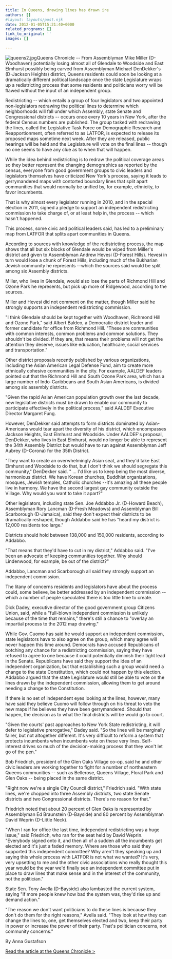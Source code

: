 ```yaml
---
title: In Queens, drawing lines has drawn ire
authors: []
#layout: layouts/post.njk
date: 2012-01-05T15:21:40+0000
related_programs: []
link_to_original: ''
images: []

---
```

![queens2.jpg](/uploads/queens2-thumb-240x138-312.jpg)Queens Chronicle -- From Assemblyman Mike Miller (D-Woodhaven) potentially losing almost all of Glendale to Woodside and East Elmhurst possibly being carved from Assemblyman Michael DenDekker's (D-Jackson Heights) district, Queens residents could soon be looking at a dramatically different political landscape once the state Legislature wraps up a redistricting process that some residents and politicians worry will be flawed without the input of an independent group.

Redistricting -- which entails a group of four legislators and two appointed non-legislators redrawing the political lines to determine which neighborhoods will fall under which Assembly, state Senate and Congressional districts -- occurs once every 10 years in New York, after the federal Census numbers are published. The group tasked with redrawing the lines, called the Legislative Task Force on Demographic Research and Reapportionment, often referred to as LATFOR, is expected to release its proposed maps sometime next week. After they are released, public hearings will be held and the Legislature will vote on the final lines -- though no one seems to have any clue as to when that will happen.

While the idea behind redistricting is to redraw the political coverage areas so they better represent the changing demographics as reported by the census, everyone from good government groups to civic leaders and legislators themselves have criticized New York's process, saying it leads to gerrymandered maps with contorted boundary lines that split apart communities that would normally be unified by, for example, ethnicity, to favor incumbents.

That is why almost every legislator running in 2010, and in the special election in 2011, signed a pledge to support an independent redistricting commission to take charge of, or at least help in, the process -- which hasn't happened.

This process, some civic and political leaders said, has led to a preliminary map from LATFOR that splits apart communities in Queens.

According to sources with knowledge of the redistricting process, the map shows that all but six blocks of Glendale would be wiped from Miller's district and given to Assemblyman Andrew Hevesi (D-Forest Hills). Hevesi in turn would lose a chunk of Forest Hills, including much of the Bukharian Jewish community he represents --which the sources said would be split among six Assembly districts.

Miller, who lives in Glendale, would also lose the parts of Richmond Hill and Ozone Park he represents, but pick up more of Ridgewood, according to the sources.

Miller and Hevesi did not comment on the matter, though Miller said he strongly supports an independent redistricting commission.

"I think Glendale should be kept together with Woodhaven, Richmond Hill and Ozone Park," said Albert Baldeo, a Democratic district leader and former candidate for office from Richmond Hill. "These are communities with common interests, common problems and common solutions. They shouldn't be divided. If they are, that means their problems will not get the attention they deserve, issues like education, healthcare, social services and transportation."

Other district proposals recently published by various organizations, including the Asian American Legal Defense Fund, aim to create more ethnically cohesive communities in the city. For example, AALDEF leaders pointed out that the Richmond Hill and South Ozone Park area, which has a large number of Indo-Caribbeans and South Asian Americans, is divided among six assembly districts.

"Given the rapid Asian American population growth over the last decade, new legislative districts must be drawn to enable our community to participate effectively in the political process," said AALDEF Executive Director Margaret Fung.

However, DenDekker said attempts to form districts dominated by Asian-Americans would tear apart the diversity of his district, which encompasses Jackson Heights, East Elmhurst and Woodside. Under AALDEF's proposal, DenDekker, who lives in East Elmhurst, would no longer be able to represent the 34th Assembly District but would have to run against Assemblyman Jeff Aubrey (D-Corona) for the 35th District.

"They want to create an overwhelmingly Asian seat, and they'd take East Elmhurst and Woodside to do that, but I don't think we should segregate this community," DenDekker said. " ... I'd like us to keep being the most diverse, harmonious district. We have Korean churches, Buddhist organizations, mosques, Jewish temples, Catholic churches --it's amazing all these people live in harmony. We have the second largest gay community outside the Village. Why would you want to take it apart?"

Other legislators, including state Sen. Joe Addabbo Jr. (D-Howard Beach), Assemblyman Rory Lancman (D-Fresh Meadows) and Assemblyman Bill Scarborough (D-Jamaica), said they don't expect their districts to be dramatically reshaped, though Addabbo said he has "heard my district is 12,000 residents too large."

Districts should hold between 138,000 and 150,000 residents, according to Addabbo.

"That means that they'd have to cut in my district," Addabbo said. "I've been an advocate of keeping communities together. Why should Lindenwood, for example, be out of the district?"

Addabbo, Lancman and Scarborough all said they strongly support an independent commission.

The litany of concerns residents and legislators have about the process could, some believe, be better addressed by an independent commission -- which a number of people speculated there is too little time to create.

Dick Dadey, executive director of the good government group Citizens Union, said, while a "full-blown independent commission is unlikely because of the time that remains," there's still a chance to "overlay an impartial process to the 2012 map drawing."

While Gov. Cuomo has said he would support an independent commission, state legislators have to also agree on the group, which many agree will never happen this time around. Democrats have accused Republicans of botching any chance for a redistricting commission, saying they have refused to agree to one because it could potentially diminish their tight lead in the Senate. Republicans have said they support the idea of an independent organization, but that establishing such a group would need a change to the state Constitution, which could not happen by this election. Addabbo argued that the state Legislature would still be able to vote on the lines drawn by the independent commission, allowing them to get around needing a change to the Constitution.

If there is no set of independent eyes looking at the lines, however, many have said they believe Cuomo will follow through on his threat to veto the new maps if he believes they have been gerrymandered. Should that happen, the decision as to what the final districts will be would go to court.

"Given the courts' past approaches to New York State redistricting, it will defer to legislative prerogative," Dadey said. "So the lines will be marginally fairer, but not altogether different. It's very difficult to reform a system that protects incumbents when incumbents vote on these very lines. Self-interest drives so much of the decision-making process that they won't let go of the pen."

Bob Friedrich, president of the Glen Oaks Village co-op, said he and other civic leaders are working together to fight for a number of northeastern Queens communities -- such as Bellerose, Queens Village, Floral Park and Glen Oaks -- being placed in the same district.

"Right now we're a single City Council district," Friedrich said. "With state lines, we're chopped into three Assembly districts, two state Senate districts and two Congressional districts. There's no reason for that."

Friedrich noted that about 20 percent of Glen Oaks is represented by Assemblyman Ed Braunstein (D-Bayside) and 80 percent by Assemblyman David Weprin (D-Little Neck).

"When I ran for office the last time, independent redistricting was a huge issue," said Friedrich, who ran for the seat held by David Weprin. "Everybody signed onto it, and then all of a sudden all the incumbents get elected and it's just a faded memory. Where are those who said they supported this independent committee? Why aren't they speaking up and saying this whole process with LATFOR is not what we wanted? It's very, very upsetting to me and the other civic associations who really thought this year would be the year we'd finally see an independent committee put in place to draw lines that make sense and in the interest of the community, not the politician."

State Sen. Tony Avella (D-Bayside) also lambasted the current system, saying "if more people knew how bad the system was, they'd rise up and demand action."

"The reason we don't want politicians to do these lines is because they don't do them for the right reasons," Avella said. "They look at how they can change the lines to, one, get themselves elected and two, keep their party in power or increase the power of their party. That's politician concerns, not community concerns."

By Anna Gustafson

[Read the article at the Queens Chronicle >](https://www.qchron.com/news/queenswide/in-queens-drawing-lines-has-drawn-ire/article_f5f2ac1c-5dd2-52d5-a065-3d04cc58ba0c.html)